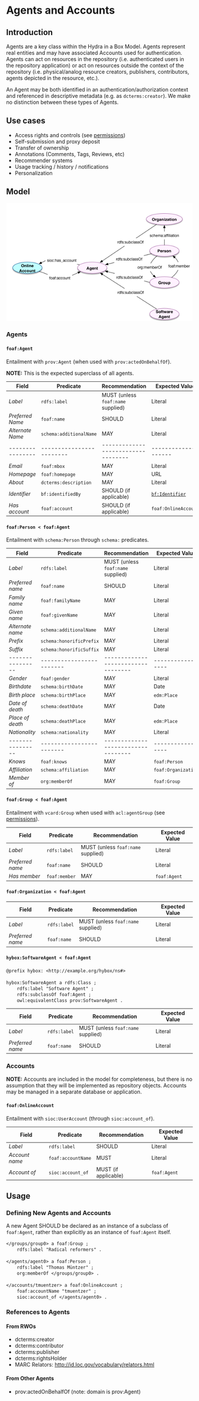 # Agents and Accounts

## Introduction

Agents are a key class within the Hydra in a Box Model. Agents represent real entities and may have associated Accounts used for authentication. Agents can act on resources in the repository (i.e. authenticated users in the repository application) or act on resources outside the context of the repository (i.e. physical/analog resource creators, publishers, contributors, agents depicted in the resource, etc.).

An Agent may be both identified in an authentication/authorization context and referenced in descriptive metadata (e.g. as `dcterms:creator`). We make no distinction between these types of Agents.

## Use cases

* Access rights and controls (see [permissions](permissions.md))
* Self-submission and proxy deposit
* Transfer of ownership
* Annotations (Comments, Tags, Reviews, etc)
* Recommender systems
* Usage tracking / history / notifications
* Personalization

## Model

![Agents and accounts diagram](images/agents.png)

### Agents

#### `foaf:Agent`

Entailment with `prov:Agent` (when used with `prov:actedOnBehalfOf`). 

**NOTE:** This is the expected superclass of all agents.

| Field            | Predicate                | Recommendation                     | Expected Value                    |
| ---------------- | ---------------------    | ---------------------------------- | --------------                    |
| *Label*          | `rdfs:label`             | MUST (unless `foaf:name` supplied) | Literal                           |
| *Preferred Name* | `foaf:name`              | SHOULD                             | Literal                           |
| *Alternate Name* | `schema:additionalName`  | MAY                                | Literal                           |
| ---------------- | ------------------------ | ---------------------------------- | --------------------              |
| *Email*          | `foaf:mbox`              | MAY                                | Literal                           |
| *Homepage*       | `foaf:homepage`          | MAY                                | URL                               |
| *About*          | `dcterms:description`    | MAY                                | Literal                           |
| *Identifier*     | `bf:identifiedBy`        | SHOULD (if applicable)             | [`bf:Identifier`](identifiers.md) |
| *Has account*    | `foaf:account`           | SHOULD (if applicable)             | `foaf:OnlineAccount`              |


#### `foaf:Person < foaf:Agent`

Entailment with `schema:Person` through `schema:` predicates.

| Field            | Predicate                | Recommendation                     | Expected Value       |
| ---------------- | ------------------------ | ---------------------------------- | -----------------    |
| *Label*          | `rdfs:label`             | MUST (unless `foaf:name` supplied) | Literal              |
| *Preferred name* | `foaf:name`              | SHOULD                             | Literal              |
| *Family name*    | `foaf:familyName`        | MAY                                | Literal              |
| *Given name*     | `foaf:givenName`         | MAY                                | Literal              |
| *Alternate name* | `schema:additionalName`  | MAY                                | Literal              |
| *Prefix*         | `schema:honorificPrefix` | MAY                                | Literal              |
| *Suffix*         | `schema:honorificSuffix` | MAY                                | Literal              |
| ---------------- | ------------------------ | ---------------------------------- | -----------------    |
| *Gender*         | `foaf:gender`            | MAY                                | Literal              |
| *Birthdate*      | `schema:birthDate`       | MAY                                | Date                 |
| *Birth place*    | `schema:birthPlace`      | MAY                                | `edm:Place`          |
| *Date of death*  | `schema:deathDate`       | MAY                                | Date                 |
| *Place of death* | `schema:deathPlace`      | MAY                                | `edm:Place`          |
| *Nationality*    | `schema:nationality`     | MAY                                | Literal              |
| ---------------- | ------------------------ | ---------------------------------- | -----------------    |
| *Knows*          | `foaf:knows`             | MAY                                | `foaf:Person`        |
| *Affiliation*    | `schema:affiliation`     | MAY                                | `foaf:Organization`  |
| *Member of*      | `org:memberOf`           | MAY                                | `foaf:Group`         |


#### `foaf:Group < foaf:Agent`

Entailment with `vcard:Group` when used with `acl:agentGroup` (see [permissions](permissions.md)).

| Field            | Predicate                | Recommendation                     | Expected Value       |
| ---------------- | ------------------------ | ---------------------------------- | -----------------    |
| *Label*          | `rdfs:label`             | MUST (unless `foaf:name` supplied) | Literal              |
| *Preferred name* | `foaf:name`              | SHOULD                             | Literal              |
| *Has member*     | `foaf:member`            | MAY                                | `foaf:Agent`         |


#### `foaf:Organization < foaf:Agent`

| Field            | Predicate                | Recommendation                     | Expected Value       |
| ---------------- | ------------------------ | ---------------------------------- | -----------------    |
| *Label*          | `rdfs:label`             | MUST (unless `foaf:name` supplied) | Literal              |
| *Preferred name* | `foaf:name`              | SHOULD                             | Literal              |


#### `hybox:SoftwareAgent < foaf:Agent`

```turtle
@prefix hybox: <http://example.org/hybox/ns#>

hybox:SoftwareAgent a rdfs:Class ;
    rdfs:label "Software Agent" ;
    rdfs:subclassOf foaf:Agent ;
    owl:equivalentClass prov:SoftwareAgent .
```

| Field            | Predicate                | Recommendation                     | Expected Value       |
| ---------------- | ------------------------ | ---------------------------------- | -----------------    |
| *Label*          | `rdfs:label`             | MUST (unless `foaf:name` supplied) | Literal              |
| *Preferred name* | `foaf:name`              | SHOULD                             | Literal              |


### Accounts

**NOTE:** Accounts are included in the model for completeness, but there is no assumption that they will be implemented as repository objects. Accounts may be managed in a separate database or application.

#### `foaf:OnlineAccount`

Entailment with `sioc:UserAccount` (through `sioc:account_of`).

| Field            | Predicate                | Recommendation                     | Expected Value       |
| ---------------- | ------------------------ | ---------------------------------- | -----------------    |
| *Label*          | `rdfs:label`             | SHOULD                             | Literal              |
| *Account name*   | `foaf:accountName`       | MUST                               | Literal              |
| *Account of*     | `sioc:account_of`        | MUST (if applicable)               | `foaf:Agent`         |


## Usage

### Defining New Agents and Accounts

A new Agent SHOULD be declared as an instance of a subclass of `foaf:Agent`, rather than explicitly as an instance of `foaf:Agent` itself.

```turtle
</groups/group0> a foaf:Group ;
    rdfs:label "Radical reformers" .

</agents/agent0> a foaf:Person ;
    rdfs:label "Thomas Müntzer" ;
    org:memberOf </groups/group0> .

</accounts/tmuentzer> a foaf:OnlineAccount ;
    foaf:accountName "tmuentzer" ;
    sioc:account_of </agents/agent0> .
```


### References to Agents

#### From RWOs

* dcterms:creator
* dcterms:contributor
* dcterms:publisher
* dcterms:rightsHolder
* MARC Relators: http://id.loc.gov/vocabulary/relators.html


#### From Other Agents

* prov:actedOnBehalfOf (note: domain is prov:Agent)
